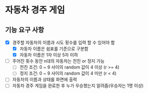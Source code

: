 # 자동차 경주 게임

## 기능 요구 사항

- [x] 경주할 자동차의 이름과 시도 횟수를 입력 할 수 있어야 함
    - [x] 자동차 이름은 쉼표를 기준으로 구분함
    - [x] 자동차 이름은 1자 이상 5자 이하
- [ ] 주어진 횟수 동안 n대의 자동차는 전진 or 정지 가능
    - [ ] 전진 조건: 0 ~ 9 사이의 random 값이 4 이상 (r >= 4)
    - [ ] 정지 조건: 0 ~ 9 사이의 random 값이 4 미만 (r < 4)
- [ ] 자동차의 이름과 상태를 화면에 출력
- [ ] 자동차 경주 게임을 완료한 후 누가 우승했는지 알려줌(우승자는 1명 이상)